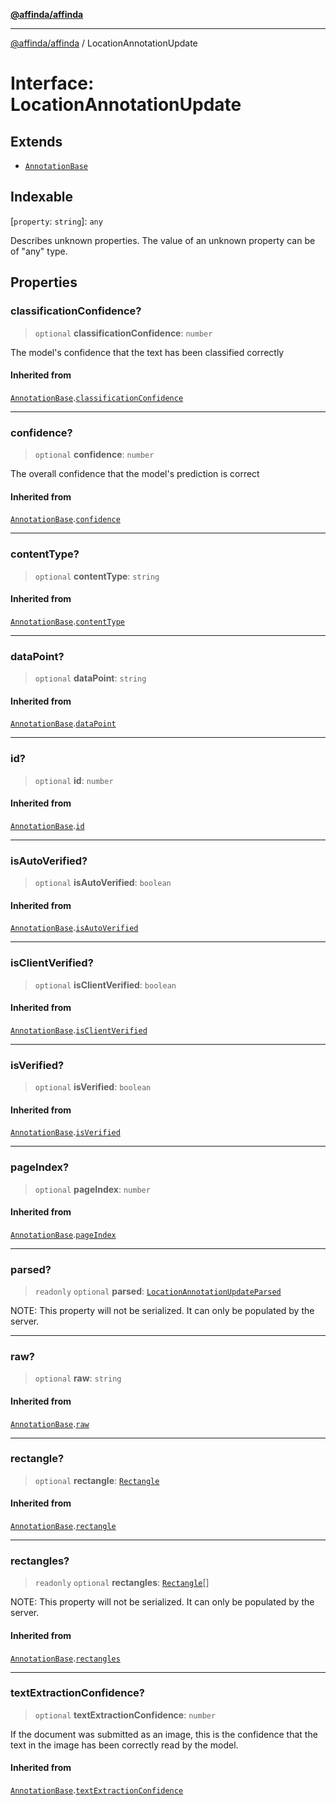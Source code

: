 [**@affinda/affinda**](../README.md)

***

[@affinda/affinda](../globals.md) / LocationAnnotationUpdate

# Interface: LocationAnnotationUpdate

## Extends

- [`AnnotationBase`](AnnotationBase.md)

## Indexable

\[`property`: `string`\]: `any`

Describes unknown properties. The value of an unknown property can be of "any" type.

## Properties

### classificationConfidence?

> `optional` **classificationConfidence**: `number`

The model's confidence that the text has been classified correctly

#### Inherited from

[`AnnotationBase`](AnnotationBase.md).[`classificationConfidence`](AnnotationBase.md#classificationconfidence)

***

### confidence?

> `optional` **confidence**: `number`

The overall confidence that the model's prediction is correct

#### Inherited from

[`AnnotationBase`](AnnotationBase.md).[`confidence`](AnnotationBase.md#confidence)

***

### contentType?

> `optional` **contentType**: `string`

#### Inherited from

[`AnnotationBase`](AnnotationBase.md).[`contentType`](AnnotationBase.md#contenttype)

***

### dataPoint?

> `optional` **dataPoint**: `string`

#### Inherited from

[`AnnotationBase`](AnnotationBase.md).[`dataPoint`](AnnotationBase.md#datapoint)

***

### id?

> `optional` **id**: `number`

#### Inherited from

[`AnnotationBase`](AnnotationBase.md).[`id`](AnnotationBase.md#id)

***

### isAutoVerified?

> `optional` **isAutoVerified**: `boolean`

#### Inherited from

[`AnnotationBase`](AnnotationBase.md).[`isAutoVerified`](AnnotationBase.md#isautoverified)

***

### isClientVerified?

> `optional` **isClientVerified**: `boolean`

#### Inherited from

[`AnnotationBase`](AnnotationBase.md).[`isClientVerified`](AnnotationBase.md#isclientverified)

***

### isVerified?

> `optional` **isVerified**: `boolean`

#### Inherited from

[`AnnotationBase`](AnnotationBase.md).[`isVerified`](AnnotationBase.md#isverified)

***

### pageIndex?

> `optional` **pageIndex**: `number`

#### Inherited from

[`AnnotationBase`](AnnotationBase.md).[`pageIndex`](AnnotationBase.md#pageindex)

***

### parsed?

> `readonly` `optional` **parsed**: [`LocationAnnotationUpdateParsed`](LocationAnnotationUpdateParsed.md)

NOTE: This property will not be serialized. It can only be populated by the server.

***

### raw?

> `optional` **raw**: `string`

#### Inherited from

[`AnnotationBase`](AnnotationBase.md).[`raw`](AnnotationBase.md#raw)

***

### rectangle?

> `optional` **rectangle**: [`Rectangle`](Rectangle.md)

#### Inherited from

[`AnnotationBase`](AnnotationBase.md).[`rectangle`](AnnotationBase.md#rectangle)

***

### rectangles?

> `readonly` `optional` **rectangles**: [`Rectangle`](Rectangle.md)[]

NOTE: This property will not be serialized. It can only be populated by the server.

#### Inherited from

[`AnnotationBase`](AnnotationBase.md).[`rectangles`](AnnotationBase.md#rectangles)

***

### textExtractionConfidence?

> `optional` **textExtractionConfidence**: `number`

If the document was submitted as an image, this is the confidence that the text in the image has been correctly read by the model.

#### Inherited from

[`AnnotationBase`](AnnotationBase.md).[`textExtractionConfidence`](AnnotationBase.md#textextractionconfidence)
